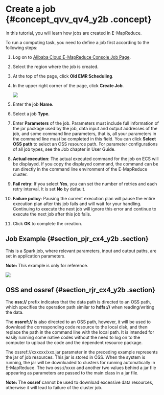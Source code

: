 # Create a job {#concept_qvv_qv4_y2b .concept}

In this tutorial, you will learn how jobs are created in E-MapReduce.

To run a computing task, you need to define a job first according to the following steps:

1.  Log on to [Alibaba Cloud E-MapReduce Console Job Page](https://emr.console.aliyun.com/console/#/job/region/ap-southeast-1).
2.  Select the region where the job is created.
3.  At the top of the page, click **Old EMR Scheduling**.
4.  In the upper right corner of the page, click **Create Job**.

    ![](http://static-aliyun-doc.oss-cn-hangzhou.aliyuncs.com/assets/img/17841/154157065810493_en-US.png)

5.  Enter the job **Name**.
6.  Select a job **Type**.
7.  Enter **Parameters** of the job. Parameters must include full information of the jar package used by the job, data input and output addresses of the job, and some command line parameters, that is, all your parameters in the command line must be completed in this field. You can click **Select OSS path** to select an OSS resource path. For parameter configurations of all job types, see the Job chapter in User Guide.
8.  **Actual execution**: The actual executed command for the job on ECS will be displayed. If you copy the displayed command, the command can be run directly in the command line environment of the E-MapReduce cluster.
9.  **Fail retry**: If you select **Yes**, you can set the number of retries and each retry interval. It is set **No** by default.
10. **Failure policy**: Pausing the current execution plan will pause the entire execution plan after this job fails and will wait for your handling. Continuing to execute the next job will ignore this error and continue to execute the next job after this job fails.
11. Click **OK** to complete the creation.

## Job Example {#section_pjr_cx4_y2b .section}

This is a Spark job, where relevant parameters, input and output paths, are set in application parameters.

**Note:** This example is only for reference.

![](http://static-aliyun-doc.oss-cn-hangzhou.aliyuncs.com/assets/img/17841/154157065810494_en-US.jpg)

## OSS and ossref {#section_rjr_cx4_y2b .section}

The **oss://** prefix indicates that the data path is directed to an OSS path, which specifies the operation path similar to **hdfs://** when reading/writing the data.

The **ossref://** is also directed to an OSS path, however, it will be used to download the corresponding code resource to the local disk, and then replace the path in the command line with the local path. It is intended for easily running some native codes without the need to log on to the computer to upload the code and the dependent resource package.

The ossref://xxxxxx/xxx.jar parameter in the preceding example represents the jar of job resources. This jar is stored in OSS. When the system is running, the jar will be downloaded to clusters for running automatically in E-MapReduce. The two oss://xxxx and another two values behind a jar file appearing as parameters are passed to the main class in a jar file.

**Note:** The **ossref** cannot be used to download excessive data resources, otherwise it will lead to failure of the cluster job.

